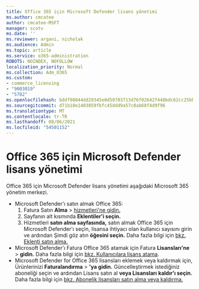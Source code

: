 ```yaml
---
title: Office 365 için Microsoft Defender lisans yönetimi
ms.author: cmcatee
author: cmcatee-MSFT
manager: scotv
ms.date: ''
ms.reviewer: argani, nicholak
ms.audience: Admin
ms.topic: article
ms.service: o365-administration
ROBOTS: NOINDEX, NOFOLLOW
localization_priority: Normal
ms.collection: Adm_O365
ms.custom:
- commerce_licensing
- "9003019"
- "5782"
ms.openlocfilehash: bddf98044dd29345e0d59703713d76f02642f448bdc62cc25bb356933d524f21
ms.sourcegitcommit: d71b18e1403859fbfc45ddd9a57c8ab68f4d9f96
ms.translationtype: MT
ms.contentlocale: tr-TR
ms.lasthandoff: 08/06/2021
ms.locfileid: "54501152"
---
```

# <a name="microsoft-defender-for-office-365-license-management"></a>Office 365 için Microsoft Defender lisans yönetimi

Office 365 için Microsoft Defender lisans yönetimi aşağıdaki Microsoft 365 yönetim merkezi.

- Microsoft Defender'ı satın almak Office 365:
    1. Fatura Satın **Alma**  >  [hizmetleri'ne gidin.](https://go.microsoft.com/fwlink/p/?linkid=868433)
    2. Sayfanın alt kısmında **Eklentiler'i seçin.**
    3. Hizmetleri **satın alma sayfasında,** satın almak Office 365 için Microsoft Defender'ı seçin, lisansa ihtiyacı olan kullanıcı sayısını girin ve ardından Şimdi göz atın **öğesini seçin.** Daha fazla bilgi için [bkz. Eklenti satın alma.](/microsoft-365/commerce/buy-or-edit-an-add-on)
- Microsoft Defender'ı Fatura Office 365 atamak için Fatura **Lisansları'ne**  >  **gidin.** Daha fazla bilgi için [bkz. Kullanıcılara lisans atama](/microsoft-365/admin/manage/assign-licenses-to-users).
- Microsoft Defender for Office 365 lisansları eklemek veya kaldırmak için, Ürünlerinizi **Faturalandırma**  >  **'ya gidin.** Güncelleştirmek istediğiniz aboneliği seçin ve ardından Lisans satın al **veya Lisansları** **kaldır'ı seçin.** Daha fazla bilgi için [bkz. Abonelik lisansları satın alma veya kaldırma.](/microsoft-365/commerce/licenses/buy-licenses)